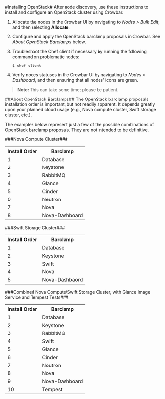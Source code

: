 #Installing OpenStack#
After node discovery, use these instructions to install and configure an OpenStack cluster using Crowbar.

1. Allocate the nodes in the Crowbar UI by navigating to *Nodes > Bulk Edit*, and then selecting **Allocate**.
2. Configure and apply the OpenStack barclamp proposals in Crowbar. See *About OpenStack Barclamps* below.
3. Troubleshoot the Chef client if necessary by running the following command on problematic nodes:

	`$ chef-client`
4. Verify nodes statuses in the Crowbar UI by navigating to *Nodes > Dashboard*, and then ensuring that all nodes' icons are green.

>**Note:** This can take some time; please be patient.

##About OpenStack Barclamps##
The OpenStack barclamp proposals installation order is important, but not readily apparent. It depends greatly upon your planned cloud usage (e.g., Nova compute  cluster, Swift storage cluster, etc.).

The examples below represent just a few of the possible combinations of OpenStack barclamp proposals. They are not intended to be definitive.

###Nova Compute Cluster###

<table border="0">
<tr>
<th>Install Order</th>
<th>Barclamp</th>
</tr>
<tr>
<td>1</td>
<td>Database</td>
</tr>
<tr>
<td>2</td>
<td>Keystone</td>
</tr>
<tr>
<td>3</td>
<td>RabbitMQ</td>
</tr>
<tr>
<td>4</td>
<td>Glance</td>
</tr>
<tr>
<td>5</td>
<td>Cinder</td>
</tr>
<tr>
<td>6</td>
<td>Neutron</td>
</tr>
<tr>
<td>7</td>
<td>Nova</td>
</tr>
<tr>
<td>8</td>
<td>Nova-Dashboard</td>
</tr>
</table>

###Swift Storage Cluster###
 
<table border="0">
<tr>
<th>Install Order</th>
<th>Barclamp</th>
</tr>
<tr>
<td>1</td>
<td>Database</td>
</tr>
<tr>
<td>2</td>
<td>Keystone</td>
</tr>
<tr>
<td>3</td>
<td>Swift</td>
</tr>
<tr>
<td>4</td>
<td>Nova</td>
</tr>
<tr>
<td>5</td>
<td>Nova-Dashbaord</td>
</tr>
</table>

###Combined Nova Compute/Swift Storage Cluster, with Glance Image Service and Tempest Tests###

<table border="0">
<tr>
<th>Install Order</th>
<th>Barclamp</th>
</tr>
<tr>
<td>1</td>
<td>Database</td>
</tr>
<tr>
<td>2</td>
<td>Keystone</td>
</tr>
<tr>
<td>3</td>
<td>RabbitMQ</td>
</tr>
<tr>
<td>4</td>
<td>Swift</td>
</tr>
<tr>
<td>5</td>
<td>Glance</td>
</tr>
<tr>
<td>6</td>
<td>Cinder</td>
</tr>
<tr>
<td>7</td>
<td>Neutron</td>
</tr>
<tr>
<td>8</td>
<td>Nova</td>
</tr>
<tr>
<td>9</td>
<td>Nova-Dashboard</td>
</tr>
<tr>
<td>10</td>
<td>Tempest</td>
</tr>
</table>

